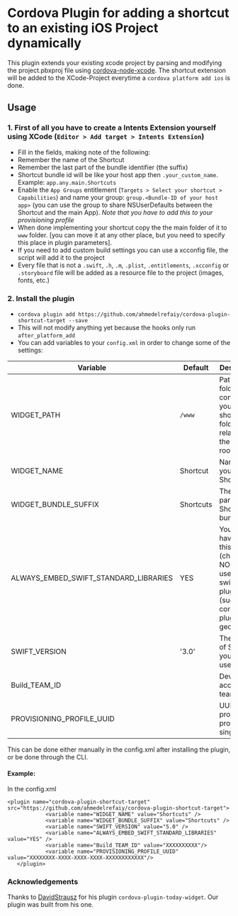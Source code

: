 # Cordova Plugin for adding a shortcut to an existing iOS Project dynamically

This plugin extends your existing xcode project by parsing and modifying the project.pbxproj file using [cordova-node-xcode](https://github.com/apache/cordova-node-xcode). The shortcut extension will be added to the XCode-Project everytime a `cordova platform add ios` is done.

## Usage

### 1. First of all you have to create a Intents Extension yourself using XCode (`Editor > Add target > Intents Extension`)

* Fill in the fields, making note of the following:
 * Remember the name of the Shortcut
 * Remember the last part of the bundle identifier (the suffix)
 * Shortcut bundle id will be like your host app then `.your_custom_name`. Example: `app.any.main.Shortcuts`
* Enable the `App Groups` entitlement (`Targets > Select your shortcut > Capabilities`) and name your group: `group.<Bundle-ID of your host app>` (you can use the group to share NSUserDefaults between the Shortcut and the main App). _Note that you have to add this to your provisioning profile_
* When done implementing your shortcut copy the the main folder of it to `www` folder. [you can move it at any other place, but you need to specify this place in plugin parameters].
* If you need to add custom build settings you can use a xcconfig file, the script will add it to the project
* Every file that is not a `.swift`, `.h`, `.m`, `.plist`, `.entitlements`, `.xcconfig` or `.storyboard` file will be added as a resource file to the project (images, fonts, etc.)

### 2. Install the plugin
* `cordova plugin add https://github.com/ahmedelrefaiy/cordova-plugin-shortcut-target --save`
* This will not modify anything yet because the hooks only run `after_platform_add`
* You can add variables to your `config.xml` in order to change some of the settings:

| Variable | Default | Description |
|-|-|-|
|WIDGET_PATH| `/www` | Path to the folder that contains your shortcut folder relative to the project root |
|WIDGET_NAME| <Name of main project> Shortcut | Name of your Shortcut |
|WIDGET_BUNDLE_SUFFIX| Shortcuts | The last part of the Shortcut bundle id |
|ALWAYS_EMBED_SWIFT_STANDARD_LIBRARIES| YES | You might have to turn this off (change to NO) if you use other swift based plugins (such as cordova-plugin-geofence) |
|SWIFT_VERSION| '3.0' | The version of Swift that your widget uses |
|Build_TEAM_ID|  | Developer account teamId |
|PROVISIONING_PROFILE_UUID|  | UUID of provisioning profile for singing |

This can be done either manually in the config.xml after installing the plugin, or be done through the CLI.

#### Example:

In the config.xml

```
<plugin name="cordova-plugin-shortcut-target" src="https://github.com/ahmedelrefaiy/cordova-plugin-shortcut-target">
            <variable name="WIDGET_NAME" value="Shortcuts" />
            <variable name="WIDGET_BUNDLE_SUFFIX" value="Shortcuts" />
            <variable name="SWIFT_VERSION" value="5.0" />
            <variable name="ALWAYS_EMBED_SWIFT_STANDARD_LIBRARIES" value="YES" />
            <variable name="Build_TEAM_ID" value="XXXXXXXXXX"/>
            <variable name="PROVISIONING_PROFILE_UUID" value="XXXXXXXX-XXXX-XXXX-XXXX-XXXXXXXXXXXX"/>
   </plugin>
```

### Acknowledgements

Thanks to [DavidStrausz](https://github.com/DavidStrausz/cordova-plugin-today-widget) for his plugin `cordova-plugin-today-widget`. Our plugin was built from his one.